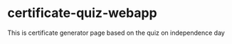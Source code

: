 # certificate-quiz-webapp
This is certificate generator page based on the quiz on independence day 
